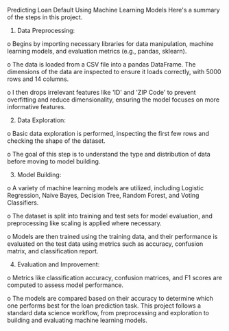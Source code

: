 Predicting Loan Default Using Machine Learning Models
Here's a summary of the steps in this project.

1. Data Preprocessing:

o Begins by importing necessary libraries for data manipulation, machine learning models, and evaluation metrics (e.g., pandas, sklearn).

o The data is loaded from a CSV file into a pandas DataFrame. The dimensions of the data are inspected to ensure it loads correctly, with 5000 rows and 14 columns.

o I then drops irrelevant features like 'ID' and 'ZIP Code' to prevent overfitting and reduce dimensionality, ensuring the model focuses on more informative features.

2. Data Exploration:

o Basic data exploration is performed, inspecting the first few rows and checking the shape of the dataset.

o The goal of this step is to understand the type and distribution of data before moving to model building.

3. Model Building:

o A variety of machine learning models are utilized, including Logistic Regression, Naive Bayes, Decision Tree, Random Forest, and Voting Classifiers.

o The dataset is split into training and test sets for model evaluation, and preprocessing like scaling is applied where necessary.

o Models are then trained using the training data, and their performance is evaluated on the test data using metrics such as accuracy, confusion matrix, and classification report.

4. Evaluation and Improvement:

o Metrics like classification accuracy, confusion matrices, and F1 scores are computed to assess model performance.

o The models are compared based on their accuracy to determine which one performs best for the loan prediction task. This project follows a standard data science workflow, from preprocessing and exploration to building and evaluating machine learning models.